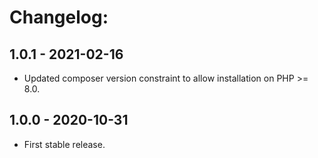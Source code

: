 # Changelog:

## 1.0.1 - 2021-02-16

* Updated composer version constraint to allow installation on PHP >= 8.0.


## 1.0.0 - 2020-10-31

* First stable release.
